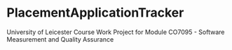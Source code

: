 # PlacementApplicationTracker
University of Leicester Course Work Project for Module CO7095 - Software Measurement and Quality Assurance 
